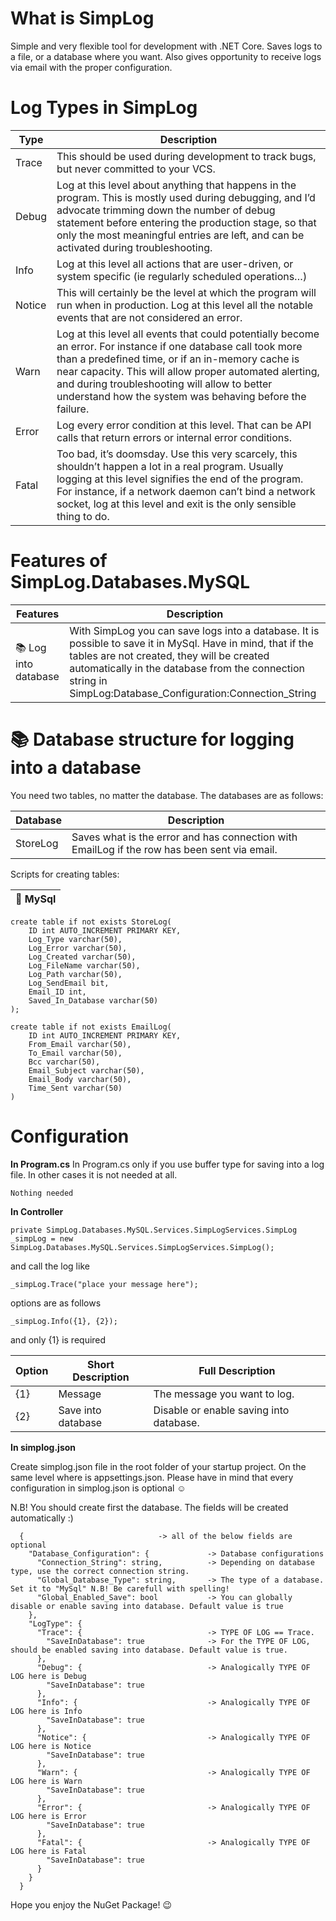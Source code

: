 # What is SimpLog
Simple and very flexible tool for development with .NET Core. Saves logs to a file, or a database where you want. Also gives opportunity to 
receive logs via email with the proper configuration.

# Log Types in SimpLog
| Type | Description |
| ----- | ----- |
| Trace | This should be used during development to track bugs, but never committed to your VCS. |
| Debug | Log at this level about anything that happens in the program. This is mostly used during debugging, and I’d advocate trimming down the number of debug statement before entering the production stage, so that only the most meaningful entries are left, and can be activated during troubleshooting. |
| Info | Log at this level all actions that are user-driven, or system specific (ie regularly scheduled operations…) |
| Notice | This will certainly be the level at which the program will run when in production. Log at this level all the notable events that are not considered an error. |
| Warn | Log at this level all events that could potentially become an error. For instance if one database call took more than a predefined time, or if an in-memory cache is near capacity. This will allow proper automated alerting, and during troubleshooting will allow to better understand how the system was behaving before the failure. |
| Error | Log every error condition at this level. That can be API calls that return errors or internal error conditions. |
| Fatal | Too bad, it’s doomsday. Use this very scarcely, this shouldn’t happen a lot in a real program. Usually logging at this level signifies the end of the program. For instance, if a network daemon can’t bind a network socket, log at this level and exit is the only sensible thing to do. |

# Features of SimpLog.Databases.MySQL

| Features | Description |
| ----- | ----- |
| &#128218; Log into database | With SimpLog you can save logs into a database. It is possible to save it in MySql. Have in mind, that if the tables are not created, they will be created automatically in the database from the connection string in SimpLog:Database_Configuration:Connection_String |


# &#128218; Database structure for logging into a database

You need two tables, no matter the database. The databases are as follows:

| Database | Description |
| ----- | ----- |
| StoreLog | Saves what is the error and has connection with EmailLog if the row has been sent via email. |

Scripts for creating tables:

| 🐬 MySql |
| ----- |
```
create table if not exists StoreLog(        
    ID int AUTO_INCREMENT PRIMARY KEY,
    Log_Type varchar(50),
    Log_Error varchar(50),
    Log_Created varchar(50),
    Log_FileName varchar(50),
    Log_Path varchar(50),
    Log_SendEmail bit,
    Email_ID int,
    Saved_In_Database varchar(50)     
); 

create table if not exists EmailLog(        
    ID int AUTO_INCREMENT PRIMARY KEY,
    From_Email varchar(50),
    To_Email varchar(50),
    Bcc varchar(50),
    Email_Subject varchar(50),
    Email_Body varchar(50),
    Time_Sent varchar(50)     
) 
```

# Configuration

**In Program.cs**
In Program.cs only if you use buffer type for saving into a log file. In other cases it is not needed at all.
```
Nothing needed
```

**In Controller**
```
private SimpLog.Databases.MySQL.Services.SimpLogServices.SimpLog _simpLog = new SimpLog.Databases.MySQL.Services.SimpLogServices.SimpLog();
```

and call the log like
```
_simpLog.Trace("place your message here");
```

options are as follows
```
_simpLog.Info({1}, {2});
```
and only {1} is required

| Option | Short Description | Full Description |
| ----- | ----- | ----- |
| {1} | Message | The message you want to log. |
| {2} | Save into database | Disable or enable saving into database. |

**In simplog.json**

Create simplog.json file in the root folder of your startup project. On the same level where is appsettings.json. Please have in mind that every configuration in simplog.json is optional ☺️

N.B! You should create first the database. The fields will be created automatically :)

```
  {                              -> all of the below fields are optional
    "Database_Configuration": {             -> Database configurations
      "Connection_String": string,          -> Depending on database type, use the correct connection string.
      "Global_Database_Type": string,       -> The type of a database. Set it to "MySql" N.B! Be carefull with spelling!
      "Global_Enabled_Save": bool           -> You can globally disable or enable saving into database. Default value is true
    },
    "LogType": {
      "Trace": {                            -> TYPE OF LOG == Trace.
        "SaveInDatabase": true              -> For the TYPE OF LOG, should be enabled saving into database. Default value is true.
      },
      "Debug": {                            -> Analogically TYPE OF LOG here is Debug 
        "SaveInDatabase": true
      },
      "Info": {                             -> Analogically TYPE OF LOG here is Info
        "SaveInDatabase": true
      },
      "Notice": {                           -> Analogically TYPE OF LOG here is Notice
        "SaveInDatabase": true
      },
      "Warn": {                             -> Analogically TYPE OF LOG here is Warn
        "SaveInDatabase": true
      },
      "Error": {                            -> Analogically TYPE OF LOG here is Error
        "SaveInDatabase": true
      },
      "Fatal": {                            -> Analogically TYPE OF LOG here is Fatal
        "SaveInDatabase": true
      }
    }
  }
  ```

Hope you enjoy the NuGet Package! 😉
